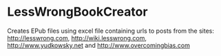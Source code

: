 # LessWrongBookCreator
Creates EPub files using excel file containing urls to posts from the sites: http://lesswrong.com, http://wiki.lesswrong.com, http://www.yudkowsky.net and http://www.overcomingbias.com